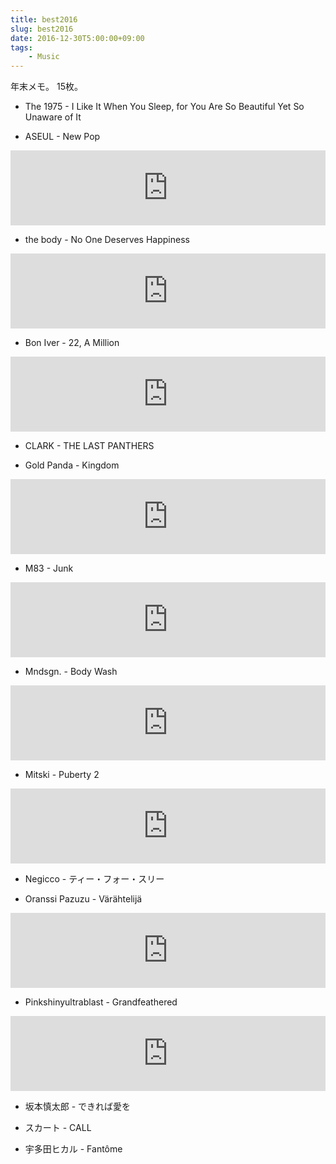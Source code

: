 ```yaml
---
title: best2016
slug: best2016
date: 2016-12-30T5:00:00+09:00
tags:
    - Music
---
```

年末メモ。
15枚。
<!--more-->

* The 1975 - I Like It When You Sleep, for You Are So Beautiful Yet So Unaware of It

* ASEUL - New Pop
<iframe style="border: 0; width: 100%; height: 120px;" src="https://bandcamp.com/EmbeddedPlayer/album=4153405463/size=large/bgcol=ffffff/linkcol=0687f5/tracklist=false/artwork=small/transparent=true/" seamless><a href="http://aseulmusic.bandcamp.com/album/new-pop">New Pop by ASEUL</a></iframe>

* the body - No One Deserves Happiness
<iframe style="border: 0; width: 100%; height: 120px;" src="https://bandcamp.com/EmbeddedPlayer/album=4203169008/size=large/bgcol=ffffff/linkcol=0687f5/tracklist=false/artwork=small/transparent=true/" seamless><a href="http://thebody.bandcamp.com/album/no-one-deserves-happiness">No One Deserves Happiness by the body</a></iframe>

* Bon Iver - 22, A Million
<iframe style="border: 0; width: 100%; height: 120px;" src="https://bandcamp.com/EmbeddedPlayer/album=2132950928/size=large/bgcol=ffffff/linkcol=0687f5/tracklist=false/artwork=small/transparent=true/" seamless><a href="http://boniver.bandcamp.com/album/22-a-million">22, A Million by Bon Iver</a></iframe>

* CLARK - THE LAST PANTHERS

* Gold Panda - Kingdom
<iframe style="border: 0; width: 100%; height: 120px;" src="https://bandcamp.com/EmbeddedPlayer/album=992282487/size=large/bgcol=ffffff/linkcol=0687f5/tracklist=false/artwork=small/transparent=true/" seamless><a href="http://goldpanda.bandcamp.com/album/kingdom">Kingdom by Gold Panda</a></iframe>

* M83 - Junk
<iframe style="border: 0; width: 100%; height: 120px;" src="https://bandcamp.com/EmbeddedPlayer/album=1131616182/size=large/bgcol=ffffff/linkcol=0687f5/tracklist=false/artwork=small/transparent=true/" seamless><a href="http://m83band.bandcamp.com/album/junk">Junk by M83</a></iframe>

* Mndsgn. - Body Wash
<iframe style="border: 0; width: 100%; height: 120px;" src="https://bandcamp.com/EmbeddedPlayer/album=4060201446/size=large/bgcol=ffffff/linkcol=0687f5/tracklist=false/artwork=small/transparent=true/" seamless><a href="http://mndsgn.bandcamp.com/album/body-wash">Body Wash by Mndsgn.</a></iframe>

* Mitski - Puberty 2
<iframe style="border: 0; width: 100%; height: 120px;" src="https://bandcamp.com/EmbeddedPlayer/album=2642707299/size=large/bgcol=ffffff/linkcol=0687f5/tracklist=false/artwork=small/transparent=true/" seamless><a href="http://mitski.bandcamp.com/album/puberty-2">Puberty 2 by Mitski</a></iframe>

* Negicco - ティー・フォー・スリー

* Oranssi Pazuzu - Värähtelijä
<iframe style="border: 0; width: 100%; height: 120px;" src="https://bandcamp.com/EmbeddedPlayer/album=3024761501/size=large/bgcol=ffffff/linkcol=0687f5/tracklist=false/artwork=small/transparent=true/" seamless><a href="http://oranssipazuzu.bandcamp.com/album/v-r-htelij">Värähtelijä by Oranssi Pazuzu</a></iframe>

* Pinkshinyultrablast - Grandfeathered
<iframe style="border: 0; width: 100%; height: 120px;" src="https://bandcamp.com/EmbeddedPlayer/album=1174745937/size=large/bgcol=ffffff/linkcol=0687f5/tracklist=false/artwork=small/transparent=true/" seamless><a href="http://pinkshinyultrablast.bandcamp.com/album/grandfeathered">Grandfeathered by Pinkshinyultrablast</a></iframe>

* 坂本慎太郎 - できれば愛を

* スカート - CALL

* 宇多田ヒカル - Fantôme
